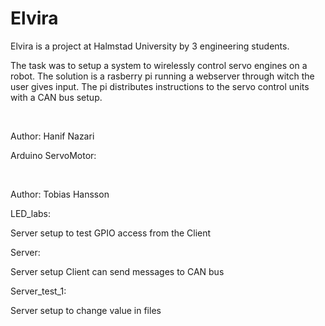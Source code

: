 # Elvira

<p>Elvira is a project at Halmstad University by 3 engineering students.
  
The task was to setup a system to wirelessly control servo engines on a robot.
The solution is a rasberry pi running a webserver through witch the user gives input.
The pi distributes instructions to the servo control units with a CAN bus setup.
</p>
<br>

<p>Author: Hanif Nazari</p>
<p>Arduino ServoMotor:</p>
<br>

<p>Author: Tobias Hansson</p>
<p>LED_labs:

Server setup to test GPIO access from the Client</p>
<p>Server:

Server setup Client can send messages to CAN bus</p>
<p>Server_test_1:

Server setup to change value in files</p>
<br>

